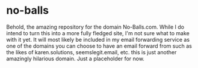 # no-balls

Behold, the amazing repository for the domain No-Balls.com. 
While I do intend to turn this into a more fully fledged site, I'm not sure what to make with it yet. It will most likely be included in my email forwarding service as one of the domains you can choose to have an email forward from such as the likes of karen.solutions, seemslegit.email, etc. this is just another amazingly hilarious domain. Just a placeholder for now. 
